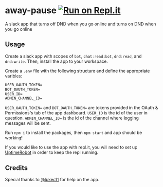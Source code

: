 # away-pause [![Run on Repl.it](https://repl.it/badge/github/saharshy29/away-pause)](https://repl.it/github/saharshy29/away-pause)

A slack app that turns off DND when you go online and turns on DND when you go online

## Usage

Create a slack app with scopes of `bot`, `chat:read:bot`, `dnd:read`, and `dnd:write`. Then, install the app to your workspace.

Create a `.env` file with the following structure and define the appropriate varibles:

```txt
USER_OAUTH_TOKEN=
BOT_OAUTH_TOKEN=
USER_ID=
ADMIN_CHANNEL_ID=
```

`USER_OAUTH_TOKEN=` and `BOT_OAUTH_TOKEN=` are tokens provided in the OAuth & Permissions's tab of the app dashboard. `USER_ID` is the id of the user in question. `ADMIN_CHANNEL_ID=` is the id of the channel where logging messages will be sent.

Run `npm i` to install the packages, then `npm start` and app should be working!

If you would like to use the app with repl.it, you will need to set up [UptimeRobot](https://uptimerobot.com) in order to keep the repl running.

## Credits

Special thanks to [@lukec11](https://lukec.me) for help on the app.
